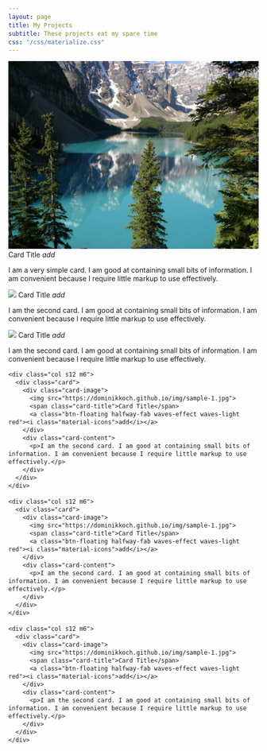 ```yaml
---
layout: page
title: My Projects
subtitle: These projects eat my spare time
css: "/css/materialize.css"
---
```


<div class="row">
	<div class="col s12 m6">
	  <div class="card">
		<div class="card-image">
		  <img src="/img/sample-1.jpg">
		  <span class="card-title">Card Title</span>
		  <a class="btn-floating halfway-fab waves-effect waves-light red"><i class="material-icons">add</i></a>
		</div>
		<div class="card-content">
		  <p>I am a very simple card. I am good at containing small bits of information. I am convenient because I require little markup to use effectively.</p>
		</div>
	  </div>
	</div>
</div>

<div class="row">
	<div class="col s12 m6">
	  <div class="card">
		<div class="card-image">
		  <img src="https://dominikkoch.github.io/img/sample-1.jpg">
		  <span class="card-title">Card Title</span>
		  <a class="btn-floating halfway-fab waves-effect waves-light red"><i class="material-icons">add</i></a>
		</div>
		<div class="card-content">
		  <p>I am the second card. I am good at containing small bits of information. I am convenient because I require little markup to use effectively.</p>
		</div>
	  </div>
	</div>
</div>

<div class="row">
	<div class="col s12 m6">
	  <div class="card">
		<div class="card-image">
		  <img src="https://dominikkoch.github.io/img/sample-1.jpg">
		  <span class="card-title">Card Title</span>
		  <a class="btn-floating halfway-fab waves-effect waves-light red"><i class="material-icons">add</i></a>
		</div>
		<div class="card-content">
		  <p>I am the second card. I am good at containing small bits of information. I am convenient because I require little markup to use effectively.</p>
		</div>
	  </div>
	</div>
	
	<div class="col s12 m6">
	  <div class="card">
		<div class="card-image">
		  <img src="https://dominikkoch.github.io/img/sample-1.jpg">
		  <span class="card-title">Card Title</span>
		  <a class="btn-floating halfway-fab waves-effect waves-light red"><i class="material-icons">add</i></a>
		</div>
		<div class="card-content">
		  <p>I am the second card. I am good at containing small bits of information. I am convenient because I require little markup to use effectively.</p>
		</div>
	  </div>
	</div>
	
	<div class="col s12 m6">
	  <div class="card">
		<div class="card-image">
		  <img src="https://dominikkoch.github.io/img/sample-1.jpg">
		  <span class="card-title">Card Title</span>
		  <a class="btn-floating halfway-fab waves-effect waves-light red"><i class="material-icons">add</i></a>
		</div>
		<div class="card-content">
		  <p>I am the second card. I am good at containing small bits of information. I am convenient because I require little markup to use effectively.</p>
		</div>
	  </div>
	</div>
	
	<div class="col s12 m6">
	  <div class="card">
		<div class="card-image">
		  <img src="https://dominikkoch.github.io/img/sample-1.jpg">
		  <span class="card-title">Card Title</span>
		  <a class="btn-floating halfway-fab waves-effect waves-light red"><i class="material-icons">add</i></a>
		</div>
		<div class="card-content">
		  <p>I am the second card. I am good at containing small bits of information. I am convenient because I require little markup to use effectively.</p>
		</div>
	  </div>
	</div>
</div>